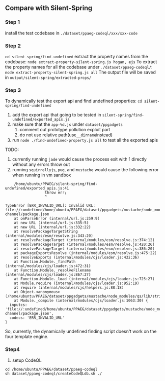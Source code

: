 ## Compare with Silent-Spring

### Step 1
install the test codebase in `./dataset/ppaeg-codeql/xxx/xxx-code`

### Step 2
`cd silent-spring/find-undefined`
extract the property names from the codebase: `node extract-property-silent-spring.js hogan, ejs`
To extract the property names for all the codebase under `./dataset/ppaeg-codeql/`: `node extract-property-silent-spring.js all`
The output file will be saved in `output/silent-spring/extracted-props/`

### Step 3
To dynamically test the export api and find undefined properties:
`cd silent-spring/find-undefined`
1. add the export api that going to be tested in `silent-spring/find-undefined/exported_apis.js`
2. make sure that the `app-%d.js` under `dataset/ppgadgets` 
    1. comment out prototype pollution exploit part 
    2. do not use relative path(use`__dirname`instead) 
2. run `node ./find-undefined-property.js all` to test all the exported apis

TODO:
1. currently running `jade` would cause the process exit with 1 directly without any errors throw out
2. running `squirrellyjs`, `pug`, and `mustache` would cause the following error when running in vm sandbox
```
    /home/ubuntu/PPAEG/silent-spring/find-undefined/exported_apis.js:41
                  throw err;
                  ^

TypeError [ERR_INVALID_URL]: Invalid URL: file://:undefined/home/ubuntu/PPAEG/dataset/ppgadgets/mustache/node_modules/side-channel/package.json
    at onParseError (internal/url.js:259:9)
    at new URL (internal/url.js:335:5)
    at new URL (internal/url.js:332:22)
    at resolvePackageTargetString (internal/modules/esm/resolve.js:343:20)
    at resolvePackageTarget (internal/modules/esm/resolve.js:374:12)
    at resolvePackageTarget (internal/modules/esm/resolve.js:420:26)
    at resolvePackageTarget (internal/modules/esm/resolve.js:386:20)
    at packageExportsResolve (internal/modules/esm/resolve.js:475:22)
    at resolveExports (internal/modules/cjs/loader.js:432:36)
    at Function.Module._findPath (internal/modules/cjs/loader.js:472:31)
    at Function.Module._resolveFilename (internal/modules/cjs/loader.js:867:27)
    at Function.Module._load (internal/modules/cjs/loader.js:725:27)
    at Module.require (internal/modules/cjs/loader.js:952:19)
    at require (internal/modules/cjs/helpers.js:88:18)
    at Object.<anonymous> (/home/ubuntu/PPAEG/dataset/ppgadgets/mustache/node_modules/qs/lib/stringify.js:3:22)
    at Module._compile (internal/modules/cjs/loader.js:1063:30) {
  inputcs: 'file://:undefined/home/ubuntu/PPAEG/dataset/ppgadgets/mustache/node_modules/side-channel/package.json',
  codecs: 'ERR_INVALID_URL'
}
```
So, currently, the dynamically undefined finding script doesn't work on the four template engine.


### Step4

1. setup CodeQL
```
cd /home/ubuntu/PPAEG/dataset/ppaeg-codeql
sh dataset/ppaeg-codeql/createCodeQLdb.sh ./
```